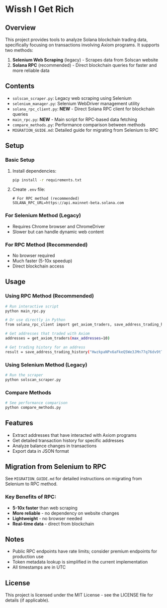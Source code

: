 # Wissh I Get Rich

## Overview
This project provides tools to analyze Solana blockchain trading data, specifically focusing on transactions involving Axiom programs. It supports two methods:
1. **Selenium Web Scraping** (legacy) - Scrapes data from Solscan website
2. **Solana RPC** (recommended) - Direct blockchain queries for faster and more reliable data

## Contents
- `solscan_scraper.py`: Legacy web scraping using Selenium
- `selenium_manager.py`: Selenium WebDriver management utility
- `solana_rpc_client.py`: **NEW** - Direct Solana RPC client for blockchain queries
- `main_rpc.py`: **NEW** - Main script for RPC-based data fetching
- `compare_methods.py`: Performance comparison between methods
- `MIGRATION_GUIDE.md`: Detailed guide for migrating from Selenium to RPC

## Setup

### Basic Setup
1. Install dependencies: 
   ```bash
   pip install -r requirements.txt
   ```

2. Create `.env` file:
   ```env
   # For RPC method (recommended)
   SOLANA_RPC_URL=https://api.mainnet-beta.solana.com
   ```

### For Selenium Method (Legacy)
- Requires Chrome browser and ChromeDriver
- Slower but can handle dynamic web content

### For RPC Method (Recommended)
- No browser required
- Much faster (5-10x speedup)
- Direct blockchain access

## Usage

### Using RPC Method (Recommended)
```bash
# Run interactive script
python main_rpc.py

# Or use directly in Python
from solana_rpc_client import get_axiom_traders, save_address_trading_history

# Get addresses that traded with Axiom
addresses = get_axiom_traders(max_addresses=10)

# Get trading history for an address
result = save_address_trading_history("HwzkpaNPx6aFkeQ5We3JMn77q76dv9tTLEhkS5tQrNgE", days=1)
```

### Using Selenium Method (Legacy)
```bash
# Run the scraper
python solscan_scraper.py
```

### Compare Methods
```bash
# See performance comparison
python compare_methods.py
```

## Features
- Extract addresses that have interacted with Axiom programs
- Get detailed transaction history for specific addresses
- Analyze balance changes in transactions
- Export data in JSON format

## Migration from Selenium to RPC
See `MIGRATION_GUIDE.md` for detailed instructions on migrating from Selenium to RPC method.

### Key Benefits of RPC:
- **5-10x faster** than web scraping
- **More reliable** - no dependency on website changes
- **Lightweight** - no browser needed
- **Real-time data** - direct from blockchain

## Notes
- Public RPC endpoints have rate limits; consider premium endpoints for production use
- Token metadata lookup is simplified in the current implementation
- All timestamps are in UTC

## License
This project is licensed under the MIT License - see the LICENSE file for details (if applicable).
